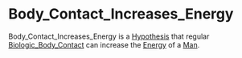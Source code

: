 # Body_Contact_Increases_Energy

Body_Contact_Increases_Energy is a [Hypothesis](600028.md) that regular [Biologic_Body_Contact](40000015.md) can increase the [Energy](10000040.md) of a [Man](40000004.md).
